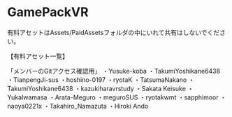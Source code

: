 # GamePackVR

有料アセットはAssets/PaidAssetsフォルダの中にいれて共有はしないでください。

【有料アセット一覧】

「メンバーのGitアクセス確認用」
・Yusuke-koba
・TakumiYoshikane6438
・TianpengJi-sus
・hoshino-0197
・ryotaK
・TatsumaNakano
・TakumiYoshikane6438
・kazukiharavrstudy
・Sakata Keisuke
・YukaIwamasa
・Arata-Meguro
・meguroSUS
・ryotakwmt
・sapphimoor
・naoya0221x
・Takahiro_Namazuta
・Hiroki Ando
